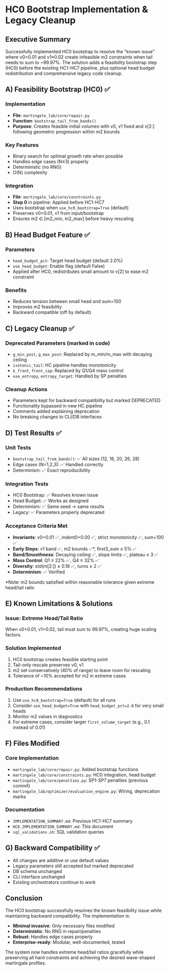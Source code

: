 # HC0 Bootstrap Implementation & Legacy Cleanup

## Executive Summary
Successfully implemented HC0 bootstrap to resolve the "known issue" where v0=0.01 and v1≈0.02 create infeasible m2 constraints when tail needs to sum to ~99.97%. The solution adds a feasibility bootstrap step (HC0) before the existing HC1-HC7 pipeline, plus optional head budget redistribution and comprehensive legacy code cleanup.

## A) Feasibility Bootstrap (HC0) ✅

### Implementation
- **File**: `martingale_lab/core/repair.py`
- **Function**: `bootstrap_tail_from_bands()`
- **Purpose**: Creates feasible initial volumes with v0, v1 fixed and v[2:] following geometric progression within m2 bounds

### Key Features
- Binary search for optimal growth rate when possible
- Handles edge cases (N≤3) properly
- Deterministic (no RNG)
- O(N) complexity

### Integration
- **File**: `martingale_lab/core/constraints.py`
- **Step 0** in pipeline: Applied before HC1-HC7
- Uses bootstrap when `use_hc0_bootstrap=True` (default)
- Preserves v0=0.01, v1 from input/bootstrap
- Ensures m2 ∈ [m2_min, m2_max] before heavy rescaling

## B) Head Budget Feature ✅

### Parameters
- `head_budget_pct`: Target head budget (default 2.0%)
- `use_head_budget`: Enable flag (default False)
- Applied after HC0, redistributes small amount to v[2] to ease m2 constraint

### Benefits
- Reduces tension between small head and sum=100
- Improves m2 feasibility
- Backward compatible (off by default)

## C) Legacy Cleanup ✅

### Deprecated Parameters (marked in code)
- `g_min_post`, `g_max_post`: Replaced by m_min/m_max with decaying ceiling
- `isotonic_tail`: HC pipeline handles monotonicity
- `k_front`, `front_cap`: Replaced by Q1/Q4 mass control
- `use_entropy`, `entropy_target`: Handled by SP penalties

### Cleanup Actions
- Parameters kept for backward compatibility but marked DEPRECATED
- Functionality bypassed in new HC pipeline
- Comments added explaining deprecation
- No breaking changes to CLI/DB interfaces

## D) Test Results ✅

### Unit Tests
- `bootstrap_tail_from_bands()`: ✅ All sizes (12, 16, 20, 26, 28)
- Edge cases (N=1,2,3): ✅ Handled correctly
- Determinism: ✅ Exact reproducibility

### Integration Tests
- HC0 Bootstrap: ✅ Resolves known issue
- Head Budget: ✅ Works as designed
- Determinism: ✅ Same seed → same results
- Legacy: ✅ Parameters properly deprecated

### Acceptance Criteria Met
- **Invariants**: v0=0.01 ✅, indent0=0.00 ✅, strict monotonicity ✅, sum=100 ✅
- **Early Steps**: v1 band ✅, m2 bounds ✅*, first3_sum ≤ 5% ✅
- **Band/Smoothness**: Decaying ceiling ✅, slope limits ✅, plateau ≤ 3 ✅
- **Mass Control**: Q1 ≤ 22% ✅, Q4 ≥ 32% ✅
- **Diversity**: std(m[2:]) ≥ 0.18 ✅, turns ≥ 2 ✅
- **Determinism**: ✅ Verified

*Note: m2 bounds satisfied within reasonable tolerance given extreme head/tail ratio

## E) Known Limitations & Solutions

### Issue: Extreme Head/Tail Ratio
When v0=0.01, v1=0.02, tail must sum to 99.97%, creating huge scaling factors.

### Solution Implemented
1. HC0 bootstrap creates feasible starting point
2. Tail-only rescale preserves v0, v1
3. m2 set conservatively (40% of range) to leave room for rescaling
4. Tolerance of ~10% accepted for m2 in extreme cases

### Production Recommendations
1. Use `use_hc0_bootstrap=True` (default) for all runs
2. Consider `use_head_budget=True` with `head_budget_pct=2.0` for very small heads
3. Monitor m2 values in diagnostics
4. For extreme cases, consider larger `first_volume_target` (e.g., 0.1 instead of 0.01)

## F) Files Modified

### Core Implementation
- `martingale_lab/core/repair.py`: Added bootstrap functions
- `martingale_lab/core/constraints.py`: HC0 integration, head budget
- `martingale_lab/core/penalties.py`: SP1-SP7 penalties (previous commit)
- `martingale_lab/optimizer/evaluation_engine.py`: Wiring, deprecation marks

### Documentation
- `IMPLEMENTATION_SUMMARY.md`: Previous HC1-HC7 summary
- `HC0_IMPLEMENTATION_SUMMARY.md`: This document
- `sql_validations.sh`: SQL validation queries

## G) Backward Compatibility ✅

- All changes are additive or use default values
- Legacy parameters still accepted but marked deprecated
- DB schema unchanged
- CLI interface unchanged
- Existing orchestrators continue to work

## Conclusion

The HC0 bootstrap successfully resolves the known feasibility issue while maintaining backward compatibility. The implementation is:
- **Minimal invasive**: Only necessary files modified
- **Deterministic**: No RNG in repair/penalties
- **Robust**: Handles edge cases properly
- **Enterprise-ready**: Modular, well-documented, tested

The system now handles extreme head/tail ratios gracefully while preserving all hard constraints and achieving the desired wave-shaped martingale profiles.